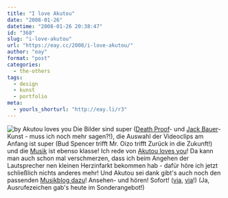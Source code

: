 ```yaml
---
title: "I love Akutou"
date: "2008-01-26"
datetime: "2008-01-26 20:38:47"
id: "368"
slug: "i-love-akutou"
url: "https://eay.cc/2008/i-love-akutou/"
author: "eay"
format: "post"
categories:
  - the-others
tags:
  - design
  - kunst
  - portfolio
meta:
  - yourls_shorturl: "http://eay.li/r3"
---
```


![](/uploads/2008/akutou.jpg "by Akutou loves you") Die Bilder sind super ([Death Proof](//eay.cc/2007/todsicher-tarantino/)\- und [Jack Bauer](http://eay.cc/blog/2007/02/jack_bauer_vs_a.shtml)\-Kunst - muss ich noch mehr sagen?!), die Auswahl der Videoclips am Anfang ist super (Bud Spencer trifft Mr. Oizo trifft Zurück in die Zukunft!) und die [Musik](http://akutoulovesyou.com/akutunes.html) ist ebenso klasse! Ich rede von [Akutou loves you](http://akutoulovesyou.com/)! Da kann man auch schon mal verschmerzen, dass ich beim Angehen der Lautsprecher nen kleinen Herzinfarkt bekommen hab - dafür höre ich jetzt schließlich nichts anderes mehr! Und Akutou sei dank gibt's auch noch den passenden [Musikblog dazu](http://blog.akutoulovesyou.com/)! Ansehen- und hören! Sofort! ([via](http://www.nerdcore.de/wp/2008/01/26/akotou/), [via](http://www.plockhead.com/?p=486)!) (Ja, Ausrufezeichen gab's heute im Sonderangebot!)
